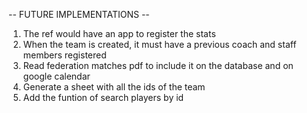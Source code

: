 -- FUTURE IMPLEMENTATIONS -- 

1. The ref would have an app to register the stats
2. When the team is created, it must have a previous coach and staff members registered
3. Read federation matches pdf to include it on the database and on google calendar
4. Generate a sheet with all the ids of the team
5. Add the funtion of search players by id